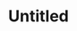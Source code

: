 ---
pid: llg174
title: Untitled
location_transcription: Germantown (near GCC)
coordinates: "[-75.173059712382, 40.023079368244]"
zipcode: '19119'
gen_neighborhood: Northwest Philadelphia
neighborhood: Mount Airy
outside_phl: 
age: '15'
age_range: 13-19
instagram: 
image_file_name: llg_174.jpg
proposal_transcription: smaller version of he city skiline right under a view of he
  actual skyline
topic: Architecture
topic_summary: 0, 0
type: Sculpture Statue
keywords_other: Skyline, Germantown
credit: "@adi.kolff"
image_labels: 
twitter: adi.kolff
facebook: 
permalink: "/monuments/llg174/"
layout: item-page
---